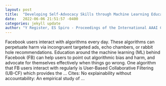 ```yaml
---
layout: post
title:  "Developing Self-Advocacy Skills through Machine Learning Education: The Case of Ad Recommendation on Facebook"
date:   2022-06-06 21:51:57 -0400
categories: jekyll update
author: "Y Register, ES Spiro - Proceedings of the International AAAI Conference on …, 2022"
---
```

Facebook users interact with algorithms every day. These algorithms can perpetuate harm via incongruent targeted ads, echo chambers, or  rabbit hole  recommendations. Education around the machine learning (ML) behind Facebook (FB) can help users to point out algorithmic bias and harm, and advocate for themselves effectively when things go wrong. One algorithm that FB users interact with regularly is User-Based Collaborative Filtering (UB-CF) which provides the …
Cites: ‪No explainability without accountability: An empirical study of …‬  